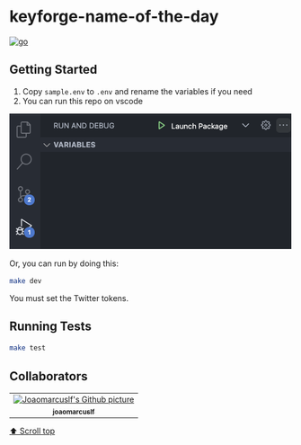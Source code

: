 
# keyforge-name-of-the-day

[![go](https://github.com/joaomarcuslf/keyforge-name-of-the-day/actions/workflows/go.yml/badge.svg)](https://github.com/joaomarcuslf/keyforge-name-of-the-day/actions/workflows/go.yml)

## Getting Started

1. Copy ```sample.env``` to ```.env``` and rename the variables if you need
2. You can run this repo on vscode

![image](https://raw.githubusercontent.com/joaomarcuslf/keyforge-name-of-the-day/main/static/run-application.png)

Or, you can run by doing this:

```sh
make dev
```

You must set the Twitter tokens.

## Running Tests

```sh
make test
```

## Collaborators

<table>
  <tr>
    <td align="center">
      <a href="https://github.com/joaomarcuslf">
        <img src="https://avatars.githubusercontent.com/u/53450523?v=4" width="100px;" alt="Joaomarcuslf's Github picture"/><br>
        <sub>
          <b>joaomarcuslf</b>
        </sub>
      </a>
    </td>
  </tr>
</table>

[⬆ Scroll top](#keyforge-name-of-the-day)<br>
